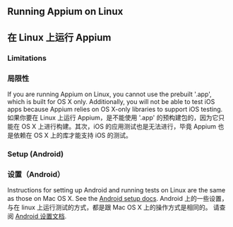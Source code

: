 ## Running Appium on Linux
## 在 Linux 上运行 Appium

### Limitations
### 局限性

If you are running Appium on Linux, you cannot use the prebuilt '.app',
which is built for OS X only. Additionally, you will not be able to test iOS
apps because Appium relies on OS X-only libraries to support iOS testing.
如果你要在 Linux 上运行 Appium，是不能使用 '.app' 的预构建包的，因为它只能在 OS X 上进行构建。其次，iOS 的应用测试也是无法进行，毕竟 Appium 也是依赖在 OS X 上的库才能支持 iOS 的测试。

### Setup (Android)
### 设置（Android）

Instructions for setting up Android and running tests on Linux are the same as
those on Mac OS X. See the [Android setup docs](/docs/en/appium-setup/android-setup.md).
Android 上的一些设置，与在 linux 上运行测试的方式，都是跟 Mac OS X 上的操作方式是相同的。 请查阅 [Android 设置文档](/docs/en/appium-setup/android-setup.md).
